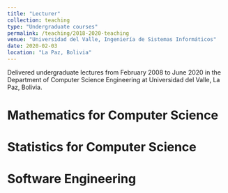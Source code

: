 ```yaml
---
title: "Lecturer"
collection: teaching
type: "Undergraduate courses"
permalink: /teaching/2018-2020-teaching
venue: "Universidad del Valle, Ingeniería de Sistemas Informáticos"
date: 2020-02-03
location: "La Paz, Bolivia"
---
```


Delivered undergraduate lectures from February 2008 to June 2020 in the Department of Computer Science Engineering at Universidad del Valle, La Paz, Bolivia.

Mathematics for Computer Science
======

Statistics for Computer Science
======

Software Engineering
======
